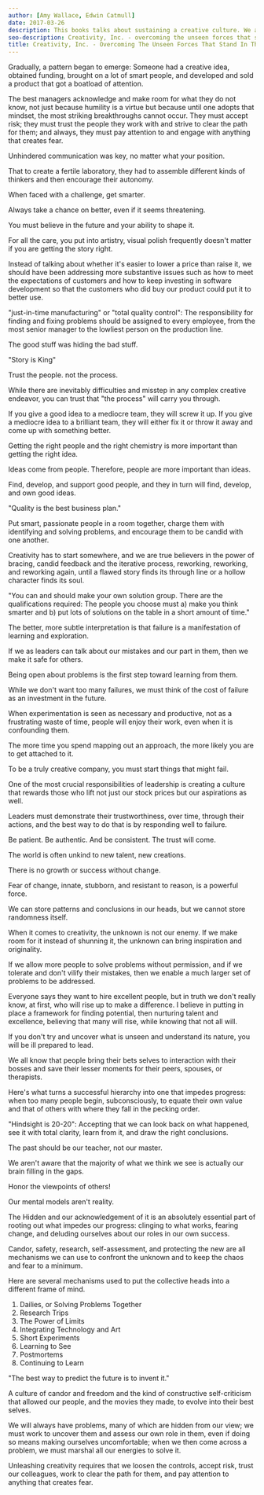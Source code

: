 ```yaml
---
author: [Amy Wallace, Edwin Catmull]
date: 2017-03-26
description: This books talks about sustaining a creative culture. We all know that history is the best teacher, the author Ed Catmull talks about how he created Pixar Animation and its relationship between technology and art. It's about creating a fear free environment and solving problems as a whole. "Leaders must demonstrate their trustworthiness, over time, through their actions, and the best way to do that is by responding well to failure."
seo-description: Creativity, Inc. - overcoming the unseen forces that stand in the way of true inspiration by Amy Wallace and Edwin Catmull notes.
title: Creativity, Inc. - Overcoming The Unseen Forces That Stand In The Way Of True Inspiration
---
```


Gradually, a pattern began to emerge: Someone had a creative idea, obtained funding, brought on a lot of smart people, and developed and sold a product that got a boatload of attention.

The best managers acknowledge and make room for what they do not know, not just because humility is a virtue but because until one adopts that mindset, the most striking breakthroughs cannot occur. They must accept risk; they must trust the people they work with and strive to clear the path for them; and always, they must pay attention to and engage with anything that creates fear.

Unhindered communication was key, no matter what your position.

That to create a fertile laboratory, they had to assemble different kinds of thinkers and then encourage their autonomy.

When faced with a challenge, get smarter.

Always take a chance on better, even if it seems threatening.

You must believe in the future and your ability to shape it.

For all the care, you put into artistry, visual polish frequently doesn't matter if you are getting the story right.

Instead of talking about whether it's easier to lower a price than raise it, we should have been addressing more substantive issues such as how to meet the expectations of customers and how to keep investing in software development so that the customers who did buy our product could put it to better use.

"just-in-time manufacturing" or "total quality control": The responsibility for finding and fixing problems should be assigned to every employee, from the most senior manager to the lowliest person on the production line.

The good stuff was hiding the bad stuff.

"Story is King"

Trust the people. not the process.

While there are inevitably difficulties and misstep in any complex creative endeavor, you can trust that "the process" will carry you through.

If you give a good idea to a mediocre team, they will screw it up. If you give a mediocre idea to a brilliant team, they will either fix it or throw it away and come up with something better.

Getting the right people and the right chemistry is more important than getting the right idea.

Ideas come from people. Therefore, people are more important than ideas.

Find, develop, and support good people, and they in turn will find, develop, and own good ideas.

"Quality is the best business plan."

Put smart, passionate people in a room together, charge them with identifying and solving problems, and encourage them to be candid with one another.

Creativity has to start somewhere, and we are true believers in the power of bracing, candid feedback and the iterative process, reworking, reworking, and reworking again, until a flawed story finds its through line or a hollow character finds its soul.

"You can and should make your own solution group. There are the qualifications required: The people you choose must a) make you think smarter and b) put lots of solutions on the table in a short amount of time."

The better, more subtle interpretation is that failure is a manifestation of learning and exploration.

If we as leaders can talk about our mistakes and our part in them, then we make it safe for others.

Being open about problems is the first step toward learning from them.

While we don't want too many failures, we must think of the cost of failure as an investment in the future.

When experimentation is seen as necessary and productive, not as a frustrating waste of time, people will enjoy their work, even when it is confounding them.

The more time you spend mapping out an approach, the more likely you are to get attached to it.

To be a truly creative company, you must start things that might fail.

One of the most crucial responsibilities of leadership is creating a culture that rewards those who lift not just our stock prices but our aspirations as well.

Leaders must demonstrate their trustworthiness, over time, through their actions, and the best way to do that is by responding well to failure.

Be patient. Be authentic. And be consistent. The trust will come.

The world is often unkind to new talent, new creations.

There is no growth or success without change.

Fear of change, innate, stubborn, and resistant to reason, is a powerful force.

We can store patterns and conclusions in our heads, but we cannot store randomness itself.

When it comes to creativity, the unknown is not our enemy. If we make room for it instead of shunning it, the unknown can bring inspiration and originality.

If we allow more people to solve problems without permission, and if we tolerate and don't vilify their mistakes, then we enable a much larger set of problems to be addressed.

Everyone says they want to hire excellent people, but in truth we don't really know, at first, who will rise up to make a difference. I believe in putting in place a framework for finding potential, then nurturing talent and excellence, believing that many will rise, while knowing that not all will.

If you don't try and uncover what is unseen and understand its nature, you will be ill prepared to lead.

We all know that people bring their bets selves to interaction with their bosses and save their lesser moments for their peers, spouses, or therapists.

Here's what turns a successful hierarchy into one that impedes progress: when too many people begin, subconsciously, to equate their own value and that of others with where they fall in the pecking order.

"Hindsight is 20-20": Accepting that we can look back on what happened, see it with total clarity, learn from it, and draw the right conclusions.

The past should be our teacher, not our master.

We aren't aware that the majority of what we think we see is actually our brain filling in the gaps.

Honor the viewpoints of others!

Our mental models aren't reality.

The Hidden and our acknowledgement of it is an absolutely essential part of rooting out what impedes our progress: clinging to what works, fearing change, and deluding ourselves about our roles in our own success.

Candor, safety, research, self-assessment, and protecting the new are all mechanisms we can use to confront the unknown and to keep the chaos and fear to a minimum.

Here are several mechanisms used to put the collective heads into a different frame of mind.

1. Dailies, or Solving Problems Together
2. Research Trips
3. The Power of Limits
4. Integrating Technology and Art
5. Short Experiments
6. Learning to See
7. Postmortems
8. Continuing to Learn

"The best way to predict the future is to invent it."

A culture of candor and freedom and the kind of constructive self-criticism that allowed our people, and the movies they made, to evolve into their best selves.

We will always have problems, many of which are hidden from our view; we must work to uncover them and assess our own role in them, even if doing so means making ourselves uncomfortable; when we then come across a problem, we must marshal all our energies to solve it.

Unleashing creativity requires that we loosen the controls, accept risk, trust our colleagues, work to clear the path for them, and pay attention to anything that creates fear.
